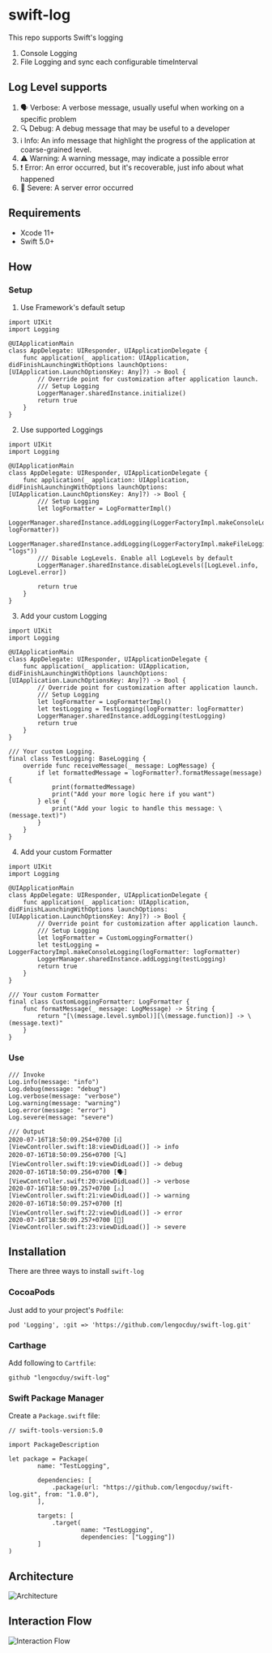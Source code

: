 # swift-log

This repo supports Swift's logging

1. Console Logging
2. File Logging and sync each configurable timeInterval

## Log Level supports

1. 🗣 Verbose: A verbose message, usually useful when working on a specific problem
2. 🔍 Debug: A debug message that may be useful to a developer
3. ℹ️ Info: An info message that highlight the progress of the application at coarse-grained level.
4. ⚠️ Warning: A warning message, may indicate a possible error
5. ❗️ Error: An error occurred, but it's recoverable, just info about what happened
6. 🛑 Severe: A server error occurred

## Requirements
- Xcode 11+
- Swift 5.0+

## How
### Setup
1. Use Framework's default setup
```
import UIKit
import Logging

@UIApplicationMain
class AppDelegate: UIResponder, UIApplicationDelegate {
    func application(_ application: UIApplication, didFinishLaunchingWithOptions launchOptions: [UIApplication.LaunchOptionsKey: Any]?) -> Bool {
        // Override point for customization after application launch.
        /// Setup Logging
        LoggerManager.sharedInstance.initialize()
        return true
    }
}
```
2. Use supported Loggings
```
import UIKit
import Logging

@UIApplicationMain
class AppDelegate: UIResponder, UIApplicationDelegate {
    func application(_ application: UIApplication, didFinishLaunchingWithOptions launchOptions: [UIApplication.LaunchOptionsKey: Any]?) -> Bool {
        /// Setup Logging
        let logFormatter = LogFormatterImpl()
        LoggerManager.sharedInstance.addLogging(LoggerFactoryImpl.makeConsoleLogging(logFormatter: logFormatter))
        LoggerManager.sharedInstance.addLogging(LoggerFactoryImpl.makeFileLogging(fileName: "logs"))
        /// Disable LogLevels. Enable all LogLevels by default
        LoggerManager.sharedInstance.disableLogLevels([LogLevel.info, LogLevel.error])

        return true
    }
}
```
3. Add your custom Logging
```
import UIKit
import Logging

@UIApplicationMain
class AppDelegate: UIResponder, UIApplicationDelegate {
    func application(_ application: UIApplication, didFinishLaunchingWithOptions launchOptions: [UIApplication.LaunchOptionsKey: Any]?) -> Bool {
        // Override point for customization after application launch.
        /// Setup Logging
        let logFormatter = LogFormatterImpl()
        let testLogging = TestLogging(logFormatter: logFormatter)
        LoggerManager.sharedInstance.addLogging(testLogging)
        return true
    }
}

/// Your custom Logging.
final class TestLogging: BaseLogging {
    override func receiveMessage(_ message: LogMessage) {
        if let formattedMessage = logFormatter?.formatMessage(message) {
            print(formattedMessage)
            print("Add your more logic here if you want")
        } else {
            print("Add your logic to handle this message: \(message.text)")
        }
    }
}
```
4. Add your custom Formatter
```
import UIKit
import Logging

@UIApplicationMain
class AppDelegate: UIResponder, UIApplicationDelegate {
    func application(_ application: UIApplication, didFinishLaunchingWithOptions launchOptions: [UIApplication.LaunchOptionsKey: Any]?) -> Bool {
        // Override point for customization after application launch.
        /// Setup Logging
        let logFormatter = CustomLoggingFormatter()
        let testLogging = LoggerFactoryImpl.makeConsoleLogging(logFormatter: logFormatter)
        LoggerManager.sharedInstance.addLogging(testLogging)
        return true
    }
}

/// Your custom Formatter
final class CustomLoggingFormatter: LogFormatter {
    func formatMessage(_ message: LogMessage) -> String {
        return "[\(message.level.symbol)][\(message.function)] -> \(message.text)"
    }
}
```
### Use
```
/// Invoke
Log.info(message: "info")
Log.debug(message: "debug")
Log.verbose(message: "verbose")
Log.warning(message: "warning")
Log.error(message: "error")
Log.severe(message: "severe")

/// Output
2020-07-16T18:50:09.254+0700 [ℹ️][ViewController.swift:18:viewDidLoad()] -> info
2020-07-16T18:50:09.256+0700 [🔍][ViewController.swift:19:viewDidLoad()] -> debug
2020-07-16T18:50:09.256+0700 [🗣][ViewController.swift:20:viewDidLoad()] -> verbose
2020-07-16T18:50:09.257+0700 [⚠️][ViewController.swift:21:viewDidLoad()] -> warning
2020-07-16T18:50:09.257+0700 [❗️][ViewController.swift:22:viewDidLoad()] -> error
2020-07-16T18:50:09.257+0700 [🛑][ViewController.swift:23:viewDidLoad()] -> severe
```

## Installation

There are three ways to install `swift-log`

### CocoaPods

Just add to your project's `Podfile`:

```
pod 'Logging', :git => 'https://github.com/lengocduy/swift-log.git'
```

### Carthage

Add following to `Cartfile`:

```
github "lengocduy/swift-log"
```

### Swift Package Manager

Create a `Package.swift` file:

```
// swift-tools-version:5.0

import PackageDescription

let package = Package(
        name: "TestLogging",

        dependencies: [
            .package(url: "https://github.com/lengocduy/swift-log.git", from: "1.0.0"),
        ],

        targets: [
            .target(
                    name: "TestLogging",
                    dependencies: ["Logging"])
        ]
)

```

## Architecture

![Architecture](ArchDiagram.png)

## Interaction Flow
![Interaction Flow](InteractionFlow.png)